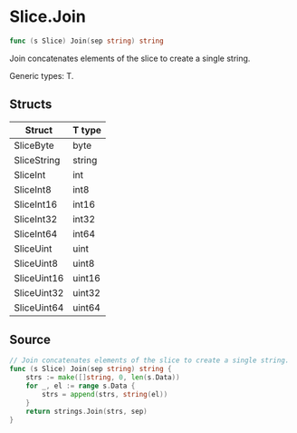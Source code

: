 # Slice.Join

```go
func (s Slice) Join(sep string) string
```

Join concatenates elements of the slice to create a single string.

Generic types: T.

## Structs

| Struct | T type |
| ------ | ------ |
| SliceByte | byte |
| SliceString | string |
| SliceInt | int |
| SliceInt8 | int8 |
| SliceInt16 | int16 |
| SliceInt32 | int32 |
| SliceInt64 | int64 |
| SliceUint | uint |
| SliceUint8 | uint8 |
| SliceUint16 | uint16 |
| SliceUint32 | uint32 |
| SliceUint64 | uint64 |

## Source

```go
// Join concatenates elements of the slice to create a single string.
func (s Slice) Join(sep string) string {
	strs := make([]string, 0, len(s.Data))
	for _, el := range s.Data {
		strs = append(strs, string(el))
	}
	return strings.Join(strs, sep)
}
```

